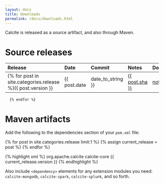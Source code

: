 ```yaml
---
layout: docs
title: Downloads
permalink: /docs/downloads.html
---
```


<!--
Licensed to the Apache Software Foundation (ASF) under one or more
contributor license agreements.  See the NOTICE file distributed with
this work for additional information regarding copyright ownership.
The ASF licenses this file to you under the Apache License, Version 2.0
(the "License"); you may not use this file except in compliance with
the License.  You may obtain a copy of the License at

http://www.apache.org/licenses/LICENSE-2.0

Unless required by applicable law or agreed to in writing, software
distributed under the License is distributed on an "AS IS" BASIS,
WITHOUT WARRANTIES OR CONDITIONS OF ANY KIND, either express or implied.
See the License for the specific language governing permissions and
limitations under the License.
-->

Calcite is released as a source artifact, and also through Maven.

# Source releases

Release          | Date       | Commit   | Notes | Download
:--------------- | :--------- | :------- | :---- | :-------
{% for post in site.categories.release %}{{ post.version }} | {{ post.date | date_to_string }} | <a href="https://github.com/apache/incubator-calcite/commit/{{ post.sha }}">{{ post.sha }}</a> | <a href="history.html#{{ post.tag }}">notes</a> | <a href="http://{% if forloop.index0 < 2 %}www.apache.org/dyn/closer.cgi{% else %}archive.apache.org/dist{% endif %}/incubator/calcite/{% if post.fullVersion %}{{ post.fullVersion }}{% else %}apache-calcite-{{ post.version }}{% endif %}">src</a>
      {% endfor %}

# Maven artifacts

Add the following to the dependencies section of your `pom.xml` file:

{% for post in site.categories.release limit:1 %}
{% assign current_release = post %}
{% endfor %}

{% highlight xml %}
<dependencies>
  <dependency>
    <groupId>org.apache.calcite</groupId>
    <artifactId>calcite-core</artifactId>
    <version>{{ current_release.version }}</version>
  </dependency>
</dependencies>
{% endhighlight %}

Also include `<dependency>` elements for any extension modules you
need: `calcite-mongodb`, `calcite-spark`, `calcite-splunk`, and so
forth.
